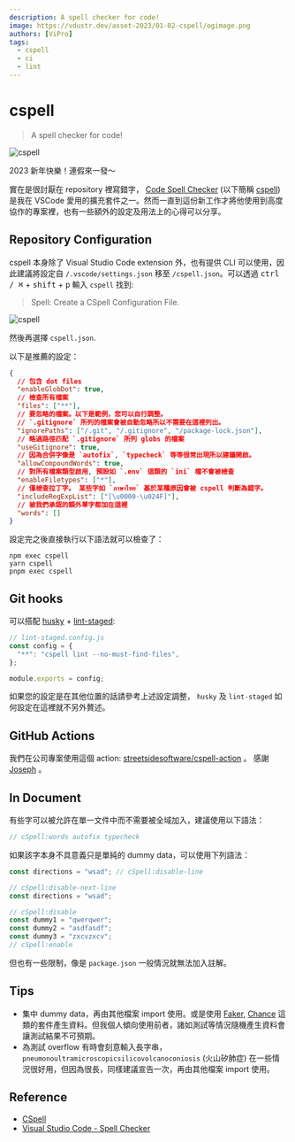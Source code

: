 ```yaml
---
description: A spell checker for code!
image: https://vdustr.dev/asset-2023/01-02-cspell/ogimage.png
authors: [ViPro]
tags:
  - cspell
  - ci
  - lint
---
```


# cspell

> A spell checker for code!

![cspell](https://vdustr.dev/asset-2023/01-02-cspell/ogimage.png)

2023 新年快樂！連假來一發～

實在是很討厭在 repository 裡寫錯字， [Code Spell Checker](https://marketplace.visualstudio.com/items?itemName=streetsidesoftware.code-spell-checker) (以下簡稱 [cspell](https://cspell.org/)) 是我在 VSCode 愛用的擴充套件之一。然而一直到這份新工作才將他使用到高度協作的專案裡，也有一些額外的設定及用法上的心得可以分享。

<!--truncate-->

## Repository Configuration

cspell 本身除了 Visual Studio Code extension 外，也有提供 CLI 可以使用，因此建議將設定自 `/.vscode/settings.json` 移至 `/cspell.json`。可以透過 <kbd>ctrl / ⌘</kbd> + <kbd>shift</kbd> + <kbd>p</kbd> 輸入 `cspell` 找到:

> Spell: Create a CSpell Configuration File.

![cspell](https://vdustr.dev/asset-2023/01-02-cspell/create-config.png)

然後再選擇 `cspell.json`.

以下是推薦的設定：

```json
{
  // 包含 dot files
  "enableGlobDot": true,
  // 檢查所有檔案
  "files": ["**"],
  // 要忽略的檔案。以下是範例，您可以自行調整。
  // `.gitignore` 所列的檔案會被自動忽略所以不需要在這裡列出。
  "ignorePaths": ["/.git", "/.gitignore", "/package-lock.json"],
  // 略過路徑匹配 `.gitignore` 所列 globs 的檔案
  "useGitignore": true,
  // 因為合併字像是 `autofix`, `typecheck` 等等很常出現所以建議開啟。
  "allowCompoundWords": true,
  // 對所有檔案類型啟用, 預設如 `.env` 這類的 `ini` 檔不會被檢查
  "enableFiletypes": ["*"],
  // 僅檢查拉丁字。 某些字如 `ภาษาไทย` 基於某種原因會被 cspell 判斷為錯字。
  "includeRegExpList": ["[\u0000-\u024F]"],
  // 被我們承認的額外單字都加在這裡
  "words": []
}
```

設定完之後直接執行以下語法就可以檢查了：

```
npm exec cspell
yarn cspell
pnpm exec cspell
```

## Git hooks

可以搭配 [husky](https://github.com/typicode/husky) + [lint-staged](https://github.com/okonet/lint-staged):

```ts
// lint-staged.config.js
const config = {
  "**": "cspell lint --no-must-find-files",
};

module.exports = config;
```

如果您的設定是在其他位置的話請參考上述設定調整， `husky` 及 `lint-staged` 如何設定在這裡就不另外贅述。

## GitHub Actions

我們在公司專案使用這個 action: [streetsidesoftware/cspell-action](https://github.com/streetsidesoftware/cspell-action) 。 感謝 [Joseph](https://github.com/Joseph7451797) 。

## In Document

有些字可以被允許在單一文件中而不需要被全域加入，建議使用以下語法：

```ts
// cSpell:words autofix typecheck
```

如果該字本身不具意義只是單純的 dummy data，可以使用下列語法：

```ts
const directions = "wsad"; // cSpell:disable-line

// cSpell:disable-next-line
const directions = "wsad";

// cSpell:disable
const dummy1 = "qwerqwer";
const dummy2 = "asdfasdf";
const dummy3 = "zxcvzxcv";
// cSpell:enable
```

但也有一些限制，像是 `package.json` 一般情況就無法加入註解。

## Tips

- 集中 dummy data，再由其他檔案 import 使用。或是使用 [Faker](https://fakerjs.dev/), [Chance](https://github.com/chancejs/chancejs) 這類的套件產生資料。但我個人傾向使用前者，諸如測試等情況隨機產生資料會讓測試結果不可預期。
- 為測試 overflow 有時會刻意輸入長字串， `pneumonoultramicroscopicsilicovolcanoconiosis` (火山矽肺症) 在一些情況很好用，但因為很長，同樣建議宣告一次，再由其他檔案 import 使用。

## Reference

- [CSpell](https://cspell.org/)
- [Visual Studio Code - Spell Checker](https://marketplace.visualstudio.com/items?itemName=streetsidesoftware.code-spell-checker)
